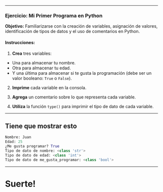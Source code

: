 ___
### Ejercicio: Mi Primer Programa en Python

**Objetivo:** Familiarizarse con la creación de variables, asignación de valores, identificación de tipos de datos y el uso de comentarios en Python.

#### Instrucciones:

1. **Crea** tres variables:
- Una para almacenar tu nombre.
- Otra para almacenar tu edad.
- Y una última para almacenar si te gusta la programación (debe ser un valor booleano: `True` o `False`).

2. **Imprime** cada variable en la consola.
   
3. **Agrega** un comentario sobre lo que representa cada variable.
 
4. **Utiliza** la función `type()` para imprimir el tipo de dato de cada variable.
___

## Tiene que mostrar esto

```python
Nombre: Juan
Edad: 25
¿Me gusta programar? True
Tipo de dato de nombre: <class 'str'>
Tipo de dato de edad: <class 'int'>
Tipo de dato de me_gusta_programar: <class 'bool'>
```
___

# **Suerte!**
